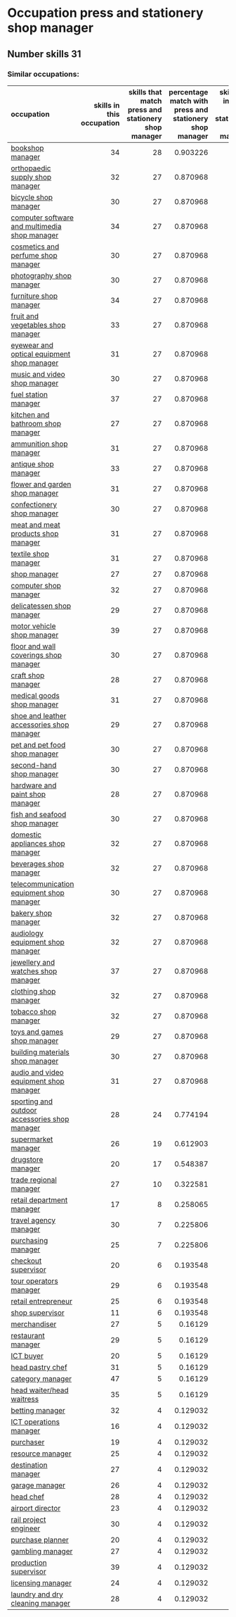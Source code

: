 # Occupation press and stationery shop manager
## Number skills 31
### Similar occupations:
| occupation                                                                                        |   skills in this occupation |   skills that match press and stationery shop manager |   percentage match with press and stationery shop manager |   skills not in press and stationery shop manager |
|:--------------------------------------------------------------------------------------------------|----------------------------:|------------------------------------------------------:|----------------------------------------------------------:|--------------------------------------------------:|
| [bookshop manager](bookshop_manager.md)                                                           |                          34 |                                                    28 |                                                  0.903226 |                                                 6 |
| [orthopaedic supply shop manager](orthopaedic_supply_shop_manager.md)                             |                          32 |                                                    27 |                                                  0.870968 |                                                 5 |
| [bicycle shop manager](bicycle_shop_manager.md)                                                   |                          30 |                                                    27 |                                                  0.870968 |                                                 3 |
| [computer software and multimedia shop manager](computer_software_and_multimedia_shop_manager.md) |                          34 |                                                    27 |                                                  0.870968 |                                                 7 |
| [cosmetics and perfume shop manager](cosmetics_and_perfume_shop_manager.md)                       |                          30 |                                                    27 |                                                  0.870968 |                                                 3 |
| [photography shop manager](photography_shop_manager.md)                                           |                          30 |                                                    27 |                                                  0.870968 |                                                 3 |
| [furniture shop manager](furniture_shop_manager.md)                                               |                          34 |                                                    27 |                                                  0.870968 |                                                 7 |
| [fruit and vegetables shop manager](fruit_and_vegetables_shop_manager.md)                         |                          33 |                                                    27 |                                                  0.870968 |                                                 6 |
| [eyewear and optical equipment shop manager](eyewear_and_optical_equipment_shop_manager.md)       |                          31 |                                                    27 |                                                  0.870968 |                                                 4 |
| [music and video shop manager](music_and_video_shop_manager.md)                                   |                          30 |                                                    27 |                                                  0.870968 |                                                 3 |
| [fuel station manager](fuel_station_manager.md)                                                   |                          37 |                                                    27 |                                                  0.870968 |                                                10 |
| [kitchen and bathroom shop manager](kitchen_and_bathroom_shop_manager.md)                         |                          27 |                                                    27 |                                                  0.870968 |                                                 0 |
| [ammunition shop manager](ammunition_shop_manager.md)                                             |                          31 |                                                    27 |                                                  0.870968 |                                                 4 |
| [antique shop manager](antique_shop_manager.md)                                                   |                          33 |                                                    27 |                                                  0.870968 |                                                 6 |
| [flower and garden shop manager](flower_and_garden_shop_manager.md)                               |                          31 |                                                    27 |                                                  0.870968 |                                                 4 |
| [confectionery shop manager](confectionery_shop_manager.md)                                       |                          30 |                                                    27 |                                                  0.870968 |                                                 3 |
| [meat and meat products shop manager](meat_and_meat_products_shop_manager.md)                     |                          31 |                                                    27 |                                                  0.870968 |                                                 4 |
| [textile shop manager](textile_shop_manager.md)                                                   |                          31 |                                                    27 |                                                  0.870968 |                                                 4 |
| [shop manager](shop_manager.md)                                                                   |                          27 |                                                    27 |                                                  0.870968 |                                                 0 |
| [computer shop manager](computer_shop_manager.md)                                                 |                          32 |                                                    27 |                                                  0.870968 |                                                 5 |
| [delicatessen shop manager](delicatessen_shop_manager.md)                                         |                          29 |                                                    27 |                                                  0.870968 |                                                 2 |
| [motor vehicle shop manager](motor_vehicle_shop_manager.md)                                       |                          39 |                                                    27 |                                                  0.870968 |                                                12 |
| [floor and wall coverings shop manager](floor_and_wall_coverings_shop_manager.md)                 |                          30 |                                                    27 |                                                  0.870968 |                                                 3 |
| [craft shop manager](craft_shop_manager.md)                                                       |                          28 |                                                    27 |                                                  0.870968 |                                                 1 |
| [medical goods shop manager](medical_goods_shop_manager.md)                                       |                          31 |                                                    27 |                                                  0.870968 |                                                 4 |
| [shoe and leather accessories shop manager](shoe_and_leather_accessories_shop_manager.md)         |                          29 |                                                    27 |                                                  0.870968 |                                                 2 |
| [pet and pet food shop manager](pet_and_pet_food_shop_manager.md)                                 |                          30 |                                                    27 |                                                  0.870968 |                                                 3 |
| [second-hand shop manager](second-hand_shop_manager.md)                                           |                          30 |                                                    27 |                                                  0.870968 |                                                 3 |
| [hardware and paint shop manager](hardware_and_paint_shop_manager.md)                             |                          28 |                                                    27 |                                                  0.870968 |                                                 1 |
| [fish and seafood shop manager](fish_and_seafood_shop_manager.md)                                 |                          30 |                                                    27 |                                                  0.870968 |                                                 3 |
| [domestic appliances shop manager](domestic_appliances_shop_manager.md)                           |                          32 |                                                    27 |                                                  0.870968 |                                                 5 |
| [beverages shop manager](beverages_shop_manager.md)                                               |                          32 |                                                    27 |                                                  0.870968 |                                                 5 |
| [telecommunication equipment shop manager](telecommunication_equipment_shop_manager.md)           |                          30 |                                                    27 |                                                  0.870968 |                                                 3 |
| [bakery shop manager](bakery_shop_manager.md)                                                     |                          32 |                                                    27 |                                                  0.870968 |                                                 5 |
| [audiology equipment shop manager](audiology_equipment_shop_manager.md)                           |                          32 |                                                    27 |                                                  0.870968 |                                                 5 |
| [jewellery and watches shop manager](jewellery_and_watches_shop_manager.md)                       |                          37 |                                                    27 |                                                  0.870968 |                                                10 |
| [clothing shop manager](clothing_shop_manager.md)                                                 |                          32 |                                                    27 |                                                  0.870968 |                                                 5 |
| [tobacco shop manager](tobacco_shop_manager.md)                                                   |                          32 |                                                    27 |                                                  0.870968 |                                                 5 |
| [toys and games shop manager](toys_and_games_shop_manager.md)                                     |                          29 |                                                    27 |                                                  0.870968 |                                                 2 |
| [building materials shop manager](building_materials_shop_manager.md)                             |                          30 |                                                    27 |                                                  0.870968 |                                                 3 |
| [audio and video equipment shop manager](audio_and_video_equipment_shop_manager.md)               |                          31 |                                                    27 |                                                  0.870968 |                                                 4 |
| [sporting and outdoor accessories shop manager](sporting_and_outdoor_accessories_shop_manager.md) |                          28 |                                                    24 |                                                  0.774194 |                                                 4 |
| [supermarket manager](supermarket_manager.md)                                                     |                          26 |                                                    19 |                                                  0.612903 |                                                 7 |
| [drugstore manager](drugstore_manager.md)                                                         |                          20 |                                                    17 |                                                  0.548387 |                                                 3 |
| [trade regional manager](trade_regional_manager.md)                                               |                          27 |                                                    10 |                                                  0.322581 |                                                17 |
| [retail department manager](retail_department_manager.md)                                         |                          17 |                                                     8 |                                                  0.258065 |                                                 9 |
| [travel agency manager](travel_agency_manager.md)                                                 |                          30 |                                                     7 |                                                  0.225806 |                                                23 |
| [purchasing manager](purchasing_manager.md)                                                       |                          25 |                                                     7 |                                                  0.225806 |                                                18 |
| [checkout supervisor](checkout_supervisor.md)                                                     |                          20 |                                                     6 |                                                  0.193548 |                                                14 |
| [tour operators manager](tour_operators_manager.md)                                               |                          29 |                                                     6 |                                                  0.193548 |                                                23 |
| [retail entrepreneur](retail_entrepreneur.md)                                                     |                          25 |                                                     6 |                                                  0.193548 |                                                19 |
| [shop supervisor](shop_supervisor.md)                                                             |                          11 |                                                     6 |                                                  0.193548 |                                                 5 |
| [merchandiser](merchandiser.md)                                                                   |                          27 |                                                     5 |                                                  0.16129  |                                                22 |
| [restaurant manager](restaurant_manager.md)                                                       |                          29 |                                                     5 |                                                  0.16129  |                                                24 |
| [ICT buyer](ICT_buyer.md)                                                                         |                          20 |                                                     5 |                                                  0.16129  |                                                15 |
| [head pastry chef](head_pastry_chef.md)                                                           |                          31 |                                                     5 |                                                  0.16129  |                                                26 |
| [category manager](category_manager.md)                                                           |                          47 |                                                     5 |                                                  0.16129  |                                                42 |
| [head waiter/head waitress](head_waiter-head_waitress.md)                                         |                          35 |                                                     5 |                                                  0.16129  |                                                30 |
| [betting manager](betting_manager.md)                                                             |                          32 |                                                     4 |                                                  0.129032 |                                                28 |
| [ICT operations manager](ICT_operations_manager.md)                                               |                          16 |                                                     4 |                                                  0.129032 |                                                12 |
| [purchaser](purchaser.md)                                                                         |                          19 |                                                     4 |                                                  0.129032 |                                                15 |
| [resource manager](resource_manager.md)                                                           |                          25 |                                                     4 |                                                  0.129032 |                                                21 |
| [destination manager](destination_manager.md)                                                     |                          27 |                                                     4 |                                                  0.129032 |                                                23 |
| [garage manager](garage_manager.md)                                                               |                          26 |                                                     4 |                                                  0.129032 |                                                22 |
| [head chef](head_chef.md)                                                                         |                          28 |                                                     4 |                                                  0.129032 |                                                24 |
| [airport director](airport_director.md)                                                           |                          23 |                                                     4 |                                                  0.129032 |                                                19 |
| [rail project engineer](rail_project_engineer.md)                                                 |                          30 |                                                     4 |                                                  0.129032 |                                                26 |
| [purchase planner](purchase_planner.md)                                                           |                          20 |                                                     4 |                                                  0.129032 |                                                16 |
| [gambling manager](gambling_manager.md)                                                           |                          27 |                                                     4 |                                                  0.129032 |                                                23 |
| [production supervisor](production_supervisor.md)                                                 |                          39 |                                                     4 |                                                  0.129032 |                                                35 |
| [licensing manager](licensing_manager.md)                                                         |                          24 |                                                     4 |                                                  0.129032 |                                                20 |
| [laundry and dry cleaning manager](laundry_and_dry_cleaning_manager.md)                           |                          28 |                                                     4 |                                                  0.129032 |                                                24 |
